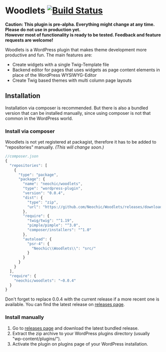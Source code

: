 # Woodlets [![Build Status](https://travis-ci.org/Neochic/Woodlets.svg)](https://travis-ci.org/Neochic/Woodlets)
**Caution: This plugin is pre-alpha. Everything might change at any time. Please do not use in production yet.  
However most of functionality is ready to be tested. Feedback and feature requests are welcome!**

Woodlets is a WordPress plugin that makes theme development more productive and fun. The main features are:
* Create widgets with a single Twig-Template file
* Backend editor for pages that uses widgets as page content elements in place of the WordPress WYSIWYG-Editor
* Create Twig based themes with multi column page layouts

## Installation
Installation via composer is recommended. But there is also a bundled version that can be installed manually, since using composer is not that common in the WordPress world.
### Install via composer
Woodlets is not yet registered at packagist, therefore it has to be added to "repositories" manually. *(This will change soon.)*  
```javascript
//composer.json
{
  "repositories": [
    {
      "type": "package",
      "package": {
        "name": "neochic/woodlets",
        "type": "wordpress-plugin",
        "version": "0.0.4",
        "dist": {
          "type": "zip",
          "url": "https://github.com/Neochic/Woodlets/releases/download/v0.0.4/woodlets-v0.0.4.zip"
        },
        "require": {
          "twig/twig": "^1.19",
          "pimple/pimple": "^3.0",
          "composer/installers": "^1.0"
        },
        "autoload": {
          "psr-4": {
            "Neochic\\Woodlets\\": "src/"
          }
        }
      }
    }
  ],
  "require": {
    "neochic/woodlets": "~0.0.4"
  }
}
```
Don't forget to replace 0.0.4 with the current release if a more recent one is available. You can find the latest release on [releases page](https://github.com/Neochic/Woodlets/releases).
### Install manually
1. Go to [releases page](https://github.com/Neochic/Woodlets/releases) and download the latest bundled release.
2. Extract the zip archive to your WordPress plugins directory (usually "wp-content/plugins/").
3. Activate the plugin on plugins page of your WordPress installation.